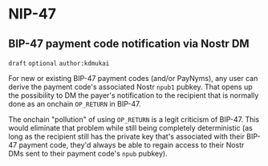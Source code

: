 NIP-47
======

BIP-47 payment code notification via Nostr DM
-----------------------------------

`draft` `optional` `author:kdmukai`

For new or existing BIP-47 payment codes (and/or PayNyms), any user can derive the payment code's associated Nostr `npub1` pubkey. That opens up the possibility to DM the payer's notification to the recipient that is normally done as an onchain `OP_RETURN` in BIP-47.

The onchain "pollution" of using `OP_RETURN` is a legit criticism of BIP-47. This would eliminate that problem while still being completely deterministic (as long as the recipient still has the private key that's associated with their BIP-47 payment code, they'd always be able to regain access to their Nostr DMs sent to their payment code's `npub` pubkey).
